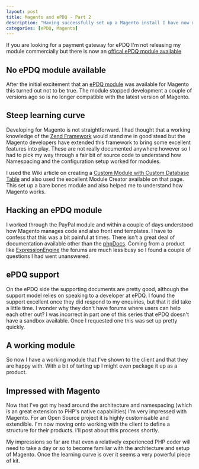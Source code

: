 ```yaml
--- 
layout: post
title: Magento and ePDQ - Part 2
description: "Having successfully set up a Magento install I have now moved onto integrating ePDQ with Magento. I discovered there is no off the shelf gateway available for ePDQ so I had to write my own. "
categories: [ePDQ, Magento]
---
```


If you are looking for a payment gateway for ePDQ I'm not releasing my module commercially but there is now an <a href="http://www.magentocommerce.com/extension/2050/barclaycard-epdq-cpi-payment-module">offical ePDQ module available</a>

## No ePDQ module available

After the initial excitement that an [ePDQ module][1] was available for Magento this turned out not to be true. The module stopped development a couple of versions ago so is no longer compatible with the latest version of Magento.

## Steep learning curve

Developing for Magento is not straightforward. I had thought that a working knowledge of the [Zend Framework][2] would stand me in good stead but the Magento developers have extended this framework to bring some excellent features into play. These are not really documented anywhere however so I had to pick my way through a fair bit of source code to understand how Namespacing and the configuration setup worked for modules.

I used the Wiki article on creating a [Custom Module with Custom Database Table][3] and also used the excellent Module Creator available on that page. This set up a bare bones module and also helped me to understand how Magento works.

## Hacking an ePDQ module

I worked through the PayPal module and within a couple of days understood how Magento manages code and also front end templates. I have to confess that this was a bit painful at times. There isn't a great deal of documentation available other than the [phpDocs][4]. Coming from a product like [ExpressionEngine][5] the forums are much less busy so I found a couple of questions I had went unanswered.

## ePDQ support

On the ePDQ side the supporting documents are pretty good, although the support model relies on speaking to a developer at ePDQ. I found the support excellent once they did respond to my enquiries, but that it did take a little time. I wonder why they don't have forums where users can help each other out? I was incorrect in part one of this series that ePDQ doesn't have a sandbox available. Once I requested one this was set up pretty quickly.

## A working module

So now I have a working module that I've shown to the client and that they are happy with. With a bit of tarting up I might even package it up as a product.

## Impressed with Magento

Now that I've got my head around the architecture and namespacing (which is an great extension to PHP's native capabilities) I'm very impressed with Magento. For an Open Source project it is highly customisable and extendible. I'm now moving onto working with the client to define a structure for their products. I'll post about this process shortly.

My impressions so far are that even a relatively experienced PHP coder will need to take a day or so to become familiar with the architecture and setup of Magento. Once the learning curve is over it seems a very powerful piece of kit.

 [1]: http://www.magentocommerce.com/extension/530/barclays-epdq/
 [2]: http://framework.zend.com/
 [3]: http://www.magentocommerce.com/wiki/custom_module_with_custom_database_table
 [4]: http://docs.magentocommerce.com/
 [5]: http://expressionengine.com/
